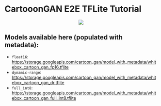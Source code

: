 # CartooonGAN E2E TFLite Tutorial

<div align="center"><img src="https://i.ibb.co/ZXtwJjV/Webp-net-resizeimage.png"></img></div>

## Models available here (populated with metadata):
- `float16`: https://storage.googleapis.com/cartoon_gan/model_with_metadata/whitebox_cartoon_gan_fp16.tflite
- `dynamic-range`: https://storage.googleapis.com/cartoon_gan/model_with_metadata/whitebox_cartoon_gan_dr.tflite
- `full_int8`: https://storage.googleapis.com/cartoon_gan/model_with_metadata/whitebox_cartoon_gan_full_int8.tflite
